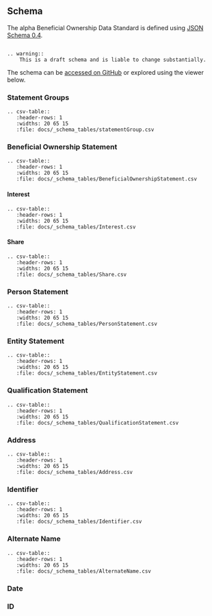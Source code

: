 ## Schema

The alpha Beneficial Ownership Data Standard is defined using [JSON Schema 0.4](http://json-schema.org/). 

```eval_rst 

.. warning:: 
    This is a draft schema and is liable to change substantially. 

```

The schema can be [accessed on GitHub](https://github.com/openownership/data-standard/tree/master/schema) or explored using the viewer below.


<script src="_static/docson/widget.js" data-schema="../beneficial-ownership-statements.json"></script>


### Statement Groups

```eval_rst
.. csv-table::
   :header-rows: 1
   :widths: 20 65 15
   :file: docs/_schema_tables/statementGroup.csv
```

### Beneficial Ownership Statement

```eval_rst
.. csv-table::
   :header-rows: 1
   :widths: 20 65 15
   :file: docs/_schema_tables/BeneficialOwnershipStatement.csv
```

#### Interest

```eval_rst
.. csv-table::
   :header-rows: 1
   :widths: 20 65 15
   :file: docs/_schema_tables/Interest.csv
```

#### Share

```eval_rst
.. csv-table::
   :header-rows: 1
   :widths: 20 65 15
   :file: docs/_schema_tables/Share.csv
```


### Person Statement

```eval_rst
.. csv-table::
   :header-rows: 1
   :widths: 20 65 15
   :file: docs/_schema_tables/PersonStatement.csv
```

### Entity Statement

```eval_rst
.. csv-table::
   :header-rows: 1
   :widths: 20 65 15
   :file: docs/_schema_tables/EntityStatement.csv
```

### Qualification Statement

```eval_rst
.. csv-table::
   :header-rows: 1
   :widths: 20 65 15
   :file: docs/_schema_tables/QualificationStatement.csv
```

### Address

```eval_rst
.. csv-table::
   :header-rows: 1
   :widths: 20 65 15
   :file: docs/_schema_tables/Address.csv
```

### Identifier

```eval_rst
.. csv-table::
   :header-rows: 1
   :widths: 20 65 15
   :file: docs/_schema_tables/Identifier.csv
```

### Alternate Name

```eval_rst
.. csv-table::
   :header-rows: 1
   :widths: 20 65 15
   :file: docs/_schema_tables/AlternateName.csv
```

### Date


### ID

